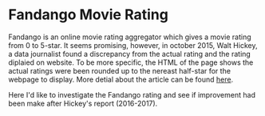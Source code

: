 # Fandango Movie Rating 

Fandango is an online movie rating aggregator which gives a movie rating from 0 to 5-star. It seems promising, however, in october 2015, Walt Hickey, a data journalist found a discrepancy from the actual rating and the rating diplaied on website. To be more specific, the HTML of the page shows the actual ratings were been rounded up to the nereast half-star for the webpage to display. More detial about the article can be found [here](https://fivethirtyeight.com/features/fandango-movies-ratings/).

Here I'd like to investigate the Fandango rating and see if improvement had been make after Hickey's report (2016-2017).
